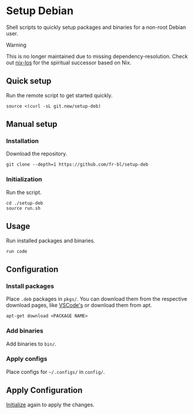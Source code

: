 # Setup Debian

Shell scripts to quickly setup packages and binaries for a non-root Debian user. 

> [!WARNING]
> This is no longer maintained due to missing dependency-resolution. Check out [nix-los](https://github.com/fr-bl/nix-los) for the spiritual successor based on Nix.

## Quick setup

Run the remote script to get started quickly.

```console
source <(curl -sL git.new/setup-deb)
```

## Manual setup

### Installation

Download the repository.

```console
git clone --depth=1 https://github.com/fr-bl/setup-deb
```

### Initialization

Run the script.

```console
cd ./setup-deb
source run.sh
```

## Usage

Run installed packages and binaries.

```console
run code
```

## Configuration

### Install packages

Place `.deb` packages in `pkgs/`. You can download them from the respective download pages, like [VSCode's](https://code.visualstudio.com/Download) or download them from apt.

```console
apt-get download <PACKAGE NAME>
```

### Add binaries

Add binaries to `bin/`.

### Apply configs

Place configs for `~/.configs/` in `config/`.

## Apply Configuration

[Initialize](#initialization) again to apply the changes.
